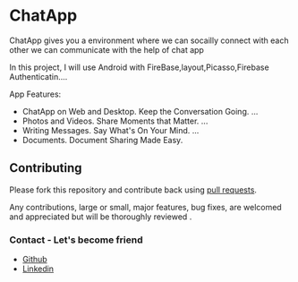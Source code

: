 # ChatApp 
ChatApp gives you a environment where we can socailly connect with each other we can communicate with the help of chat app

In this project, I will use Android with  FireBase,layout,Picasso,Firebase Authenticatin....
 
App Features: 

* ChatApp on Web and Desktop. Keep the Conversation Going. ...
* Photos and Videos. Share Moments that Matter. ...
* Writing Messages. Say What's On Your Mind. ...
* Documents. Document Sharing Made Easy.

 
## Contributing

Please fork this repository and contribute back using
[pull requests](https://github.com/Amirkhan5949/ChatApp/pulls).

Any contributions, large or small, major features, bug fixes, are welcomed and appreciated
but will be thoroughly reviewed .

### Contact - Let's become friend
 - [Github](https://github.com/Amirkhan5949)
- [Linkedin](https://www.linkedin.com/in/aamir-khan-710185197/)

